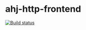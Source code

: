 # ahj-http-frontend




[![Build status](https://ci.appveyor.com/api/projects/status/6dcf8muluusp7bss/branch/master?svg=true)](https://ci.appveyor.com/project/Lazy-ferret/ahj-http-frontend/branch/master)
